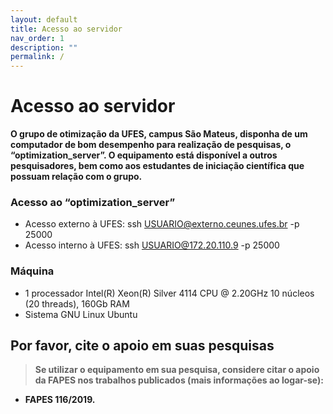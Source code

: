 ```yaml
---
layout: default
title: Acesso ao servidor
nav_order: 1
description: ""
permalink: /
---
```


# Acesso ao servidor

<!-- ## ATENÇÃO: SERVIDOR INDISPONÍVEL NO MOMENTO. Não há previsão para o retorno. -->

**O grupo de otimização da UFES, campus São Mateus, disponha de um computador de bom desempenho para realização de pesquisas, o “optimization_server”. O equipamento está disponível a outros pesquisadores, bem como aos estudantes de iniciação científica que possuam relação com o grupo.**

### Acesso ao “optimization_server”

- Acesso externo à UFES: ssh USUARIO@externo.ceunes.ufes.br -p 25000
- Acesso interno à UFES: ssh USUARIO@172.20.110.9 -p 25000

### Máquina

- 1 processador Intel(R) Xeon(R) Silver 4114 CPU @ 2.20GHz 10 núcleos (20 threads), 160Gb RAM
- Sistema GNU Linux Ubuntu

## Por favor, cite o apoio em suas pesquisas

> **Se utilizar o equipamento em sua pesquisa, considere citar o apoio da FAPES nos trabalhos publicados (mais informações ao logar-se):**
- **FAPES 116/2019.**
